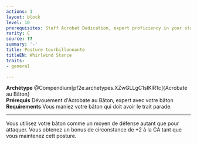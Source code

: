 ```yaml
---
actions: 1
layout: block
level: 10
prerequisites: Staff Acrobat Dedication, expert proficiency in your staff
rarity: C
source: ??
summary: '-'
title: Posture tourbillonnante
titleEN: Whirlwind Stance
traits:
- general

---
```


<p><span><strong>Archétype</strong> @Compendium[pf2e.archetypes.XZwGLLgC1sIKlR1c]{Acrobate au Bâton}<br><strong>Prérequis</strong> Dévouement d'Acrobate au Bâton, expert avec votre bâton<br><strong>Requirements</strong> Vous maniez votre bâton qui doit avoir le trait parade.<br></span></p>
<hr>
<p>Vous utilisez votre bâton comme un moyen de défense autant que pour attaquer. Vous obtenez un bonus de circonstance de +2 à la CA tant que vous maintenez cett posture.&nbsp;</p>